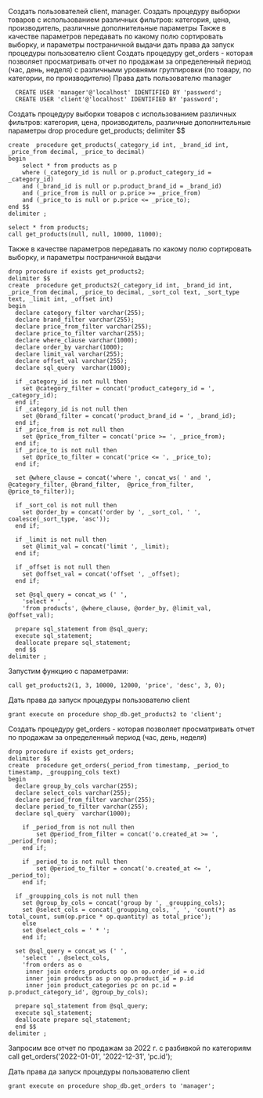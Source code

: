 Создать пользователей client, manager.
Создать процедуру выборки товаров с использованием различных фильтров: категория, цена, производитель, различные дополнительные параметры
Также в качестве параметров передавать по какому полю сортировать выборку, и параметры постраничной выдачи
дать права да запуск процедуры пользователю client
Создать процедуру get_orders - которая позволяет просматривать отчет по продажам за определенный период (час, день, неделя)
с различными уровнями группировки (по товару, по категории, по производителю)
Права дать пользователю manager
```
  CREATE USER 'manager'@'localhost' IDENTIFIED BY 'password';
  CREATE USER 'client'@'localhost' IDENTIFIED BY 'password';
```
Создать процедуру выборки товаров с использованием различных фильтров: категория, цена, производитель, различные дополнительные параметры
drop procedure get_products;
delimiter $$
```
create  procedure get_products(_category_id int, _brand_id int, _price_from decimal, _price_to decimal)
begin
	select * from products as p
    where (_category_id is null or p.product_category_id = _category_id)
    and (_brand_id is null or p.product_brand_id = _brand_id)
	and (_price_from is null or p.price >= _price_from)
    and (_price_to is null or p.price <= _price_to);
end $$
delimiter ;

select * from products;
call get_products(null, null, 10000, 11000);

```
Также в качестве параметров передавать по какому полю сортировать выборку, и параметры постраничной выдачи
```
drop procedure if exists get_products2;
delimiter $$
create  procedure get_products2(_category_id int, _brand_id int, _price_from decimal, _price_to decimal, _sort_col text, _sort_type text, _limit int, _offset int)
begin
  declare category_filter varchar(255);
  declare brand_filter varchar(255);
  declare price_from_filter varchar(255);
  declare price_to_filter varchar(255);
  declare where_clause varchar(1000); 
  declare order_by varchar(1000);
  declare limit_val varchar(255);
  declare offset_val varchar(255);
  declare sql_query  varchar(1000);   
    
  if _category_id is not null then
    set @category_filter = concat('product_category_id = ', _category_id);
  end if;
  if _category_id is not null then
    set @brand_filter = concat('product_brand_id = ', _brand_id);
  end if;
  if _price_from is not null then
    set @price_from_filter = concat('price >= ', _price_from);
  end if;
  if _price_to is not null then
    set @price_to_filter = concat('price <= ', _price_to);
  end if;

  set @where_clause = concat('where ', concat_ws( ' and ', @category_filter, @brand_filter,  @price_from_filter, @price_to_filter));
        
  if _sort_col is not null then
    set @order_by = concat('order by ', _sort_col, ' ', coalesce(_sort_type, 'asc'));
  end if;
    
  if _limit is not null then
    set @limit_val = concat('limit ', _limit);
  end if;
    
  if _offset is not null then
    set @offset_val = concat('offset ', _offset);
  end if;

  set @sql_query = concat_ws (' ',
    'select * ' ,
    'from products', @where_clause, @order_by, @limit_val, @offset_val);

  prepare sql_statement from @sql_query;
  execute sql_statement;
  deallocate prepare sql_statement;
  end $$
delimiter ;
```
Запустим функцию с параметрами:
```
call get_products2(1, 3, 10000, 12000, 'price', 'desc', 3, 0);
```

Дать права да запуск процедуры пользователю client
```
grant execute on procedure shop_db.get_products2 to 'client';
```
Создать процедуру get_orders - которая позволяет просматривать отчет по продажам за определенный период (час, день, неделя)
```
drop procedure if exists get_orders;
delimiter $$
create  procedure get_orders(_period_from timestamp, _period_to timestamp, _groupping_cols text)
begin
  declare group_by_cols varchar(255);
  declare select_cols varchar(255);
  declare period_from_filter varchar(255);
  declare period_to_filter varchar(255);
  declare sql_query  varchar(1000);   
     
	if _period_from is not null then
		set @period_from_filter = concat('o.created_at >= ', _period_from);
	end if;
  
	if _period_to is not null then
		set @period_to_filter = concat('o.created_at <= ', _period_to);
	end if;
    
  if _groupping_cols is not null then
    set @group_by_cols = concat('group by ', _groupping_cols);
    set @select_cols = concat(_groupping_cols, ', ', 'count(*) as total_count, sum(op.price * op.quantity) as total_price');
	else
    set @select_cols = ' * ';
	end if;

  set @sql_query = concat_ws (' ',
    'select ' , @select_cols, 
    'from orders as o
     inner join orders_products op on op.order_id = o.id
     inner join products as p on op.product_id = p.id
     inner join product_categories pc on pc.id = p.product_category_id', @group_by_cols);

  prepare sql_statement from @sql_query;
  execute sql_statement;
  deallocate prepare sql_statement;
  end $$
delimiter ;
```
Запросим все отчет по продажам за 2022 г. с разбивкой по категориям 
call get_orders('2022-01-01', '2022-12-31', 'pc.id'); 

Дать права да запуск процедуры пользователю client
```
grant execute on procedure shop_db.get_orders to 'manager';
```
